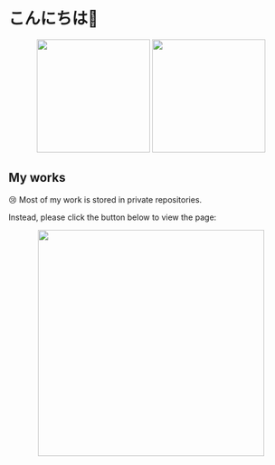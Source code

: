 # こんにちは👋

<p align="center">
  <img src="https://github-readme-stats-delta-plum-94.vercel.app/api?username=hhh67&count_private=true&show_icons=true&theme=tokyonight" height="200">
  <img src="https://github-readme-stats-delta-plum-94.vercel.app/api/top-langs/?username=hhh67&theme=tokyonight" height="200">
</p>

## My works

😢 Most of my work is stored in private repositories.

Instead, please click the button below to view the page:


<p align="center">
    <a href="https://hhh67.github.io/app-portal/pages/native/">
      <img src="https://hhh67.github.io/app-portal/public/link_button.png" width="400">
    </a>  
</p>
